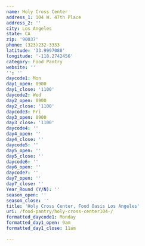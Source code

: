 ```yaml
---
name: Holy Cross Center
address_1: 104 W. 47th Place
address_2: ''
city: Los Angeles
state: CA
zip: '90037'
phone: (323)232-3333
latitude: '33.9997088'
longitude: '-118.2742456'
category: Food Pantry
website: ''
'': ''
daycode1: Mon
day1_open: 0900
day1_close: '1100'
daycode2: Wed
day2_open: 0900
day2_close: '1100'
daycode3: Fri
day3_open: 0900
day3_close: '1100'
daycode4: ''
day4_open: ''
day4_close: ''
daycode5: ''
day5_open: ''
day5_close: ''
daycode6: ''
day6_open: ''
daycode7: ''
day7_open: ''
day7_close: ''
Year_Round (Y/N): ''
season_open: ''
season_close: ''
title: 'Holy Cross Center, Food Oasis Los Angeles'
uri: /food-pantry/holy-cross-center104-/
formatted_daycode1: Monday
formatted_day1_open: 9am
formatted_day1_close: 11am

---
```

